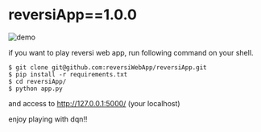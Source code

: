 # reversiApp==1.0.0

![demo](https://raw.github.com/wiki/reversiWebApp/reversiApp/images/demo.gif)

if you want to play reversi web app, run following command on your shell.

```
$ git clone git@github.com:reversiWebApp/reversiApp.git
$ pip install -r requirements.txt
$ cd reversiApp/
$ python app.py
```
and access to http://127.0.0.1:5000/ (your localhost)

enjoy playing with dqn!!
